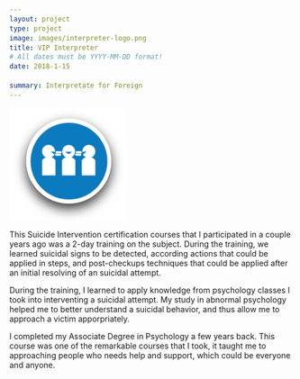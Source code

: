 ```yaml
---
layout: project
type: project
image: images/interpreter-logo.png
title: VIP Interpreter
# All dates must be YYYY-MM-DD format!
date: 2018-1-15

summary: Interpretate for Foreign
---
```


<img class="ui medium right floated rounded image" src="../images/interpreter-logo.png">

This Suicide Intervention certification courses that I participated in a couple years ago was a 2-day training 
on the subject. During the training, we learned suicidal signs to be detected, according actions that could be 
applied in steps, and post-checkups techniques that could be applied after an initial resolving of an suicidal 
attempt.

During the training, I learned to apply knowledge from psychology classes I took into interventing a suicidal 
attempt. My study in abnormal psychology helped me to better understand a suicidal behavior, and thus allow me
to approach a victim apporpriately.

I completed my Associate Degree in Psychology a few years back. This course was one of the remarkable courses 
that I took, it taught me to approaching people who needs help and support, which could be everyone and anyone.
